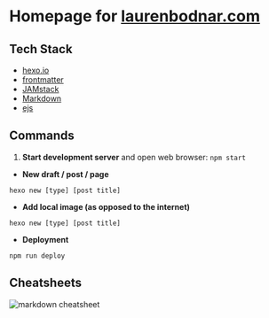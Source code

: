 # Homepage for [laurenbodnar.com](laurenbodnar.com)

## Tech Stack
 - [hexo.io](https://hexo.io/docs)
 - [frontmatter](https://jekyllrb.com/docs/front-matter/)
 - [JAMstack](https://jamstack.org)
 - [Markdown](https://guides.github.com/pdfs/markdown-cheatsheet-online.pdf)
 - [ejs](https://ejs.co/#docs)


## Commands

 1. **Start development server** and open web browser: `npm start`
 - **New draft / post / page**
 ```shell
 hexo new [type] [post title]
 ```
- **Add local image (as opposed to the internet)**
```shell
hexo new [type] [post title]
```
 - **Deployment**
 ```shell
 npm run deploy
 ```

## Cheatsheets

![markdown cheatsheet](https://media.cheatography.com/storage/thumb/mrgrauel_gitlab-flavored-markdown.750.jpg)
